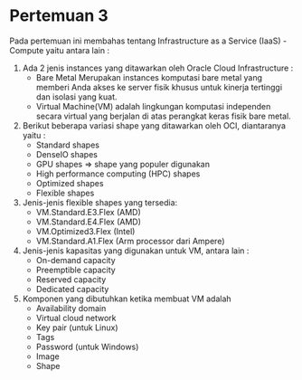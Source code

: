 # Pertemuan 3
Pada pertemuan ini membahas tentang Infrastructure as a Service (IaaS) - Compute yaitu antara lain :
  1.  Ada 2 jenis instances yang ditawarkan oleh Oracle Cloud Infrastructure :
      - Bare Metal Merupakan instances komputasi bare metal yang memberi Anda akses ke server fisik khusus untuk kinerja tertinggi dan isolasi yang kuat.
      - Virtual Machine(VM) adalah lingkungan komputasi independen secara virtual yang berjalan di atas perangkat keras fisik bare metal.
  2.  Berikut beberapa variasi shape yang ditawarkan oleh OCI, diantaranya yaitu :
      - Standard shapes
      - DenseIO shapes
      - GPU shapes => shape yang populer digunakan
      - High performance computing (HPC) shapes
      - Optimized shapes
      - Flexible shapes
  3.  Jenis-jenis flexible shapes yang tersedia:
      - VM.Standard.E3.Flex (AMD)
      - VM.Standard.E4.Flex (AMD)
      - VM.Optimized3.Flex (Intel)
      - VM.Standard.A1.Flex (Arm processor dari Ampere)
  4.  Jenis-jenis kapasitas yang digunakan untuk VM, antara lain :
      - On-demand capacity
      - Preemptible capacity
      - Reserved capacity
      - Dedicated capacity
  5.  Komponen yang dibutuhkan ketika membuat VM adalah
      - Availability domain
      - Virtual cloud network
      - Key pair (untuk Linux)
      - Tags
      - Password (untuk Windows)
      - Image
      - Shape



